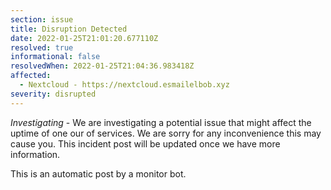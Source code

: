 ```yaml
---
section: issue
title: Disruption Detected
date: 2022-01-25T21:01:20.677110Z
resolved: true
informational: false
resolvedWhen: 2022-01-25T21:04:36.983418Z
affected:
  - Nextcloud - https://nextcloud.esmailelbob.xyz
severity: disrupted
---
```

*Investigating* - We are investigating a potential issue that might affect the uptime of one our of services. We are sorry for any inconvenience this may cause you. This incident post will be updated once we have more information.

This is an automatic post by a monitor bot.
        